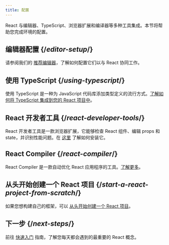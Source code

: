 ```yaml
---
title: 配置
---
```

<Intro>

React 与编辑器、TypeScript、浏览器扩展和编译器等多种工具集成。本节将帮助您完成环境的配置。

</Intro>

## 编辑器配置 {/*editor-setup*/}

请参阅我们的 [推荐编辑器](/learn/editor-setup)，了解如何配置它们以与 React 协同工作。

## 使用 TypeScript {/*using-typescript*/}

使用 TypeScript 是一种为 JavaScript 代码库添加类型定义的流行方式。[了解如何将 TypeScript 集成到您的 React 项目中](/learn/typescript)。

## React 开发者工具 {/*react-developer-tools*/}

React 开发者工具是一款浏览器扩展，它能够检查 React 组件、编辑 props 和 state，并识别性能问题。在 [这里](learn/react-developer-tools) 了解如何安装它。

## React Compiler {/*react-compiler*/}

React Compiler 是一款自动优化 React 应用程序的工具。[了解更多](/learn/react-compiler)。

## 从头开始创建一个 React 项目 {/*start-a-react-project-from-scratch*/}

如果您想构建自己的框架，可以 [从头开始创建一个 React 项目](/learn/start-a-react-project-from-scratch)。

## 下一步 {/*next-steps*/}

前往 [快速入门](/learn) 指南，了解您每天都会遇到的最重要的 React 概念。
